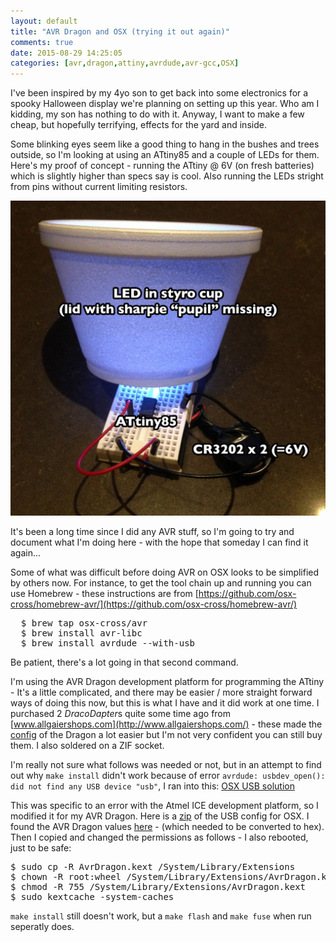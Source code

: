 ```yaml
---
layout: default
title: "AVR Dragon and OSX (trying it out again)"
comments: true
date: 2015-08-29 14:25:05
categories: [avr,dragon,attiny,avrdude,avr-gcc,OSX]
---
```

I've been inspired by my 4yo son to get back into some electronics for a spooky Halloween display we're planning on setting up this year. Who am I kidding, my son has nothing to do with it. Anyway, I want to make a few cheap, but hopefully terrifying, effects for the yard and inside.

Some blinking eyes seem like a good thing to hang in the bushes and trees outside, so I'm looking at using an ATtiny85 and a couple of LEDs for them. Here's my proof of concept - running the ATtiny @ 6V (on fresh batteries) which is slightly higher than specs say is cool. Also running the LEDs stright from pins without current limiting resistors.

![ATtiny85 blinker](/images/IMG_3498.jpg)

It's been a long time since I did any AVR stuff, so I'm going to try and document what I'm doing here - with the hope that someday I can find it again...

Some of what was difficult before doing AVR on OSX looks to be simplified by others now. For instance, to get the tool chain up and running you can use Homebrew - these instructions are from [https://github.com/osx-cross/homebrew-avr/](https://github.com/osx-cross/homebrew-avr/)

<pre>
  $ brew tap osx-cross/avr
  $ brew install avr-libc
  $ brew install avrdude --with-usb
</pre>
  
Be patient, there's a lot going in that second command.

I'm using the AVR Dragon development platform for programming the ATtiny - It's a little complicated, and there may be easier / more straight forward ways of doing this now, but this is what I have and it did work at one time. I purchased 2 *DracoDapter*s quite some time ago from [www.allgaiershops.com](http://www.allgaiershops.com/) - these made the [config](http://blog.allgaiershops.com/2011/01/23/avr-dragon-adapters/) of the Dragon a lot easier but I'm not very confident you can still buy them. I also soldered on a ZIF socket.

I'm really not sure what follows was needed or not, but in an attempt to find out why `make install` didn't work because of error `avrdude: usbdev_open(): did not find any USB device "usb"`, I ran into this:
[OSX USB solution](http://www.avrfreaks.net/comment/1421981#comment-1421981)

This was specific to an error with the Atmel ICE development platform, so I modified it for my AVR Dragon. Here is a [zip](/source_media/AvrDragon.kext.zip) of the USB config for OSX. I found the AVR Dragon values [here](http://www.avrfreaks.net/forum/tut-hard-use-avr-dragon-linux-without-being-root) - (which needed to be converted to hex). Then I copied and changed the permissions as follows - I also rebooted, just to be safe:

<pre>
$ sudo cp -R AvrDragon.kext /System/Library/Extensions
$ chown -R root:wheel /System/Library/Extensions/AvrDragon.kext
$ chmod -R 755 /System/Library/Extensions/AvrDragon.kext
$ sudo kextcache -system-caches
</pre>

`make install` still doesn't work, but a `make flash` and `make fuse` when run seperatly does.